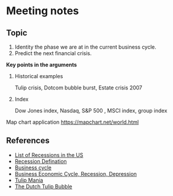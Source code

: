 # Meeting notes

## Topic

1. Identity the phase we are at in the current business cycle.
2. Predict the next financial crisis.


**Key points in the arguments**

1. Historical examples

   Tulip crisis, Dotcom bubble burst, Estate crisis 2007 

2. Index

   Dow Jones index, Nasdaq, S&P 500 , MSCI index, group index



Map chart application
https://mapchart.net/world.html


## References
- [List of Recessions in the US](https://en.wikipedia.org/wiki/List_of_recessions_in_the_United_States)
- [Recession Defination](https://en.wikipedia.org/wiki/Recession)
- [Business cycle](https://en.wikipedia.org/wiki/Business_cycle)
- [Business Economic Cycle, Recession, Depression](https://www.business-case-analysis.com/business-cycle.html)
- [Tulip Mania](https://en.wikipedia.org/wiki/Tulip_mania)
- [The Dutch Tulip Bubble](https://www.damninteresting.com/nugget/the-dutch-tulip-bubble-of-1637/)
